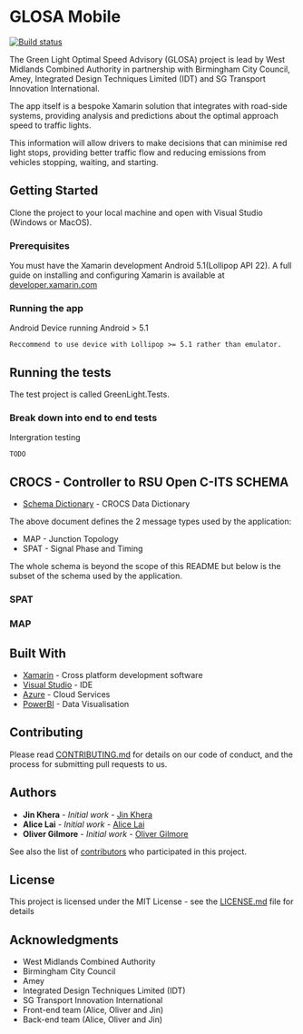 # GLOSA Mobile

[![Build status](https://build.appcenter.ms/v0.1/apps/3de43118-98e4-479c-bb50-37d1aca6d47a/branches/master/badge)](https://appcenter.ms)

The Green Light Optimal Speed Advisory (GLOSA) project is lead by West Midlands Combined Authority in partnership with Birmingham City Council, Amey, Integrated Design Techniques Limited (IDT) and SG Transport Innovation International.

The app itself is a bespoke Xamarin solution that integrates with road-side systems, providing analysis and predictions about the optimal approach speed to traffic lights.

This information will allow drivers to make decisions that can minimise red light stops, providing better traffic flow and reducing emissions from vehicles stopping, waiting, and starting.

## Getting Started

Clone the project to your local machine and open with Visual Studio (Windows or MacOS).

### Prerequisites

You must have the Xamarin development Android 5.1(Lollipop API 22).
A full guide on installing and configuring Xamarin is available at [developer.xamarin.com](https://developer.xamarin.com/guides/cross-platform/getting_started/installation/)

### Running the app

Android Device running Android > 5.1

```
Reccommend to use device with Lollipop >= 5.1 rather than emulator.
```

## Running the tests

The test project is called GreenLight.Tests.

### Break down into end to end tests

Intergration testing

```
TODO
```
## CROCS - Controller to RSU Open C-ITS SCHEMA

* [Schema Dictionary](http://www.idtuk.com/downloads/crocs/schema_0-1/CROCS-Data-Dictionary-0-1.pdf) - CROCS Data Dictionary

The above document defines the 2 message types used by the application:
* MAP - Junction Topology
* SPAT - Signal Phase and Timing

The whole schema is beyond the scope of this README but below is the subset of the schema used by the application.

### SPAT

### MAP


## Built With

* [Xamarin](https://developer.xamarin.com) - Cross platform development software
* [Visual Studio](https://www.visualstudio.com/) - IDE
* [Azure](https://portal.azure.com/) - Cloud Services
* [PowerBI](https://powerbi.com/) - Data Visualisation

## Contributing

Please read [CONTRIBUTING.md](https://eastpoint.visualstudio.com/_git/Project%20Green%20Light?path=%2FCONTRIBUTING.md&version=GBdevelopment&_a=preview) for details on our code of conduct, and the process for submitting pull requests to us.

## Authors

* **Jin Khera** - *Initial work* - [Jin Khera](http://www.eastpoint.co.uk/eastpoint-team/)
* **Alice Lai** - *Initial work* - [Alice Lai](http://www.eastpoint.co.uk/eastpoint-team/)
* **Oliver Gilmore** - *Initial work* - [Oliver Gilmore](http://www.eastpoint.co.uk/eastpoint-team/)

See also the list of [contributors](http://www.eastpoint.co.uk/eastpoint-team/) who participated in this project.

## License

This project is licensed under the MIT License - see the [LICENSE.md](LICENSE.md) file for details

## Acknowledgments

* West Midlands Combined Authority 
* Birmingham City Council
* Amey
* Integrated Design Techniques Limited (IDT)
* SG Transport Innovation International
* Front-end team (Alice, Oliver and Jin)
* Back-end team (Alice, Oliver and Jin)

